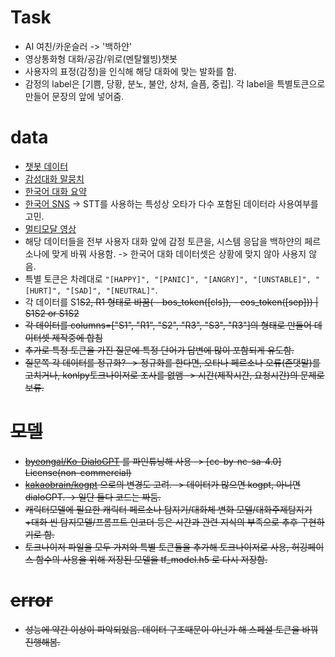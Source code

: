 # Task
- AI 여친/카운슬러 -> '백하얀'
- 영상통화형 대화/공감/위로(멘탈웰빙)챗봇
- 사용자의 표정(감정)을 인식해 해당 대화에 맞는 발화를 함.
- 감정의 label은 [기쁨, 당황, 분노, 불안, 상처, 슬픔, 중립]. 각 label을 특별토큰으로 만들어 문장의 앞에 넣어줌.

# data
- [챗봇 데이터](https://github.com/songys/Chatbot_data)
- [감성대화 말뭉치](https://aihub.or.kr/aidata/7978) 
- [한국어 대화 요약](https://aihub.or.kr/aidata/30714)
- [한국어 SNS](https://aihub.or.kr/aidata/30718) -> STT를 사용하는 특성상 오타가 다수 포함된 데이터라 사용여부를 고민.
- [멀티모달 영상](https://aihub.or.kr/aidata/137)
- 해당 데이터들을 전부 사용자 대화 앞에 감정 토큰을, 시스템 응답을 백하얀의 페르소나에 맞게 바꿔 사용함. -> 한국어 대화 데이터셋은 상황에 맞지 않아 사용지 않음.
- 특별 토큰은 차례대로 `"[HAPPY]", "[PANIC]", "[ANGRY]", "[UNSTABLE]", "[HURT]", "[SAD]", "[NEUTRAL]"`.
- 각 데이터를 S1<s>S2<s>, R1</s> 형태로 바꿈(<s> - bos_token([cls\]), </s> - eos_token([sep\])) | S1<s>S2<s> or S1<s>S2</s>
- 각 데이터를 columns=["S1", "R1", "S2", "R3", "S3", "R3"]의 형태로 만들어 데이터셋 제작중에 합침
- 추가로 특정 토큰을 가진 질문에 특정 단어가 답변에 많이 포함되게 유도함.
- 질문쪽 각 데이터를 정규화? -> 정규화를 한다면, 오타나 페르소나 오류(존댓말)를 고치거나, konlpy토크나이저로 조사를 없앰 -> 시간(제작시간, 요청시간)의 문제로 보류.

# 모델
- [byeongal/Ko-DialoGPT](https://huggingface.co/byeongal/Ko-DialoGPT) 를 파인튜닝해 사용 -> [cc-by-nc-sa-4.0] License(non-commercial)
- [kakaobrain/kogpt](https://huggingface.co/kakaobrain/kogpt) 으로의 변경도 고려. -> 데이터가 많으면 kogpt, 아니면 dialoGPT. -> 일단 둘다 코드는 짜둠.
- 캐릭터모델에 필요한 캐릭터 페르소나 탐지기/대화체 변화 모델/대화주제탐지기+대화 씬 탐지모델/프롬프트 인코더 등은 시간과 관련 지식의 부족으로 추후 구현하기로 함.
- 토크나이저 파일을 모두 가져와 특별 토큰들을 추가해 토크나이저로 사용, 허깅페이스 함수의 사용을 위해 저장된 모델을 tf_model.h5 로 다시 저장함.

# error
- 성능에 약간 이상이 파악되었음. 데이터 구조때문이 아닌가 해 스페셜 토큰을 바꿔 진행해봄.
